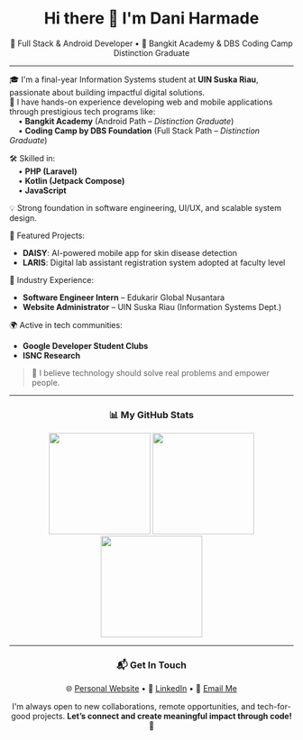 <h1 align="center">Hi there 👋 I'm Dani Harmade</h1>

<p align="center">
🚀 Full Stack & Android Developer • 🏅 Bangkit Academy & DBS Coding Camp Distinction Graduate
</p>

---

🎓 I'm a final-year Information Systems student at **UIN Suska Riau**, passionate about building impactful digital solutions.  
🌟 I have hands-on experience developing web and mobile applications through prestigious tech programs like:  
&nbsp;&nbsp;&nbsp;&nbsp;• **Bangkit Academy** (Android Path – *Distinction Graduate*)  
&nbsp;&nbsp;&nbsp;&nbsp;• **Coding Camp by DBS Foundation** (Full Stack Path – *Distinction Graduate*)  

🛠️ Skilled in:  
&nbsp;&nbsp;&nbsp;&nbsp;• **PHP (Laravel)**  
&nbsp;&nbsp;&nbsp;&nbsp;• **Kotlin (Jetpack Compose)**  
&nbsp;&nbsp;&nbsp;&nbsp;• **JavaScript**  

💡 Strong foundation in software engineering, UI/UX, and scalable system design.  

📱 Featured Projects:  
- **DAISY**: AI-powered mobile app for skin disease detection  
- **LARIS**: Digital lab assistant registration system adopted at faculty level  

🏢 Industry Experience:  
- **Software Engineer Intern** – Edukarir Global Nusantara  
- **Website Administrator** – UIN Suska Riau (Information Systems Dept.)  

🌍 Active in tech communities:  
- **Google Developer Student Clubs**  
- **ISNC Research**  

> 💬 I believe technology should solve real problems and empower people.

---

<h3 align="center">📊 My GitHub Stats</h3>

<p align="center">
  <img height="180px" src="https://github-readme-stats-eight-theta.vercel.app/api?username=daniharmade&show_icons=true&hide_border=true&theme=tokyonight&bg_color=00000000&include_all_commits=true&count_private=true"/>
  <img height="180px" src="https://github-readme-stats.vercel.app/api/top-langs/?username=daniharmade&layout=compact&hide_border=true&theme=tokyonight&bg_color=00000000&langs_count=6&hide=jupyter%20notebook,tex,css&exclude_repo=Pacman-AI"/>
  <img height="180px" src="https://github-readme-streak-stats.herokuapp.com?user=daniharmade&theme=tokyonight&hide_border=true&background=00000000"/>
</p>

---

<h3 align="center">📬 Get In Touch</h3>

<p align="center">
  🌐 <a href="https://daniharmade.vercel.app" target="_blank">Personal Website</a> • 
  💼 <a href="https://www.linkedin.com/in/daniharmade/" target="_blank">LinkedIn</a> • 
  📧 <a href="mailto:daniharmade@gmail.com">Email Me</a>
</p>

<p align="center">
I'm always open to new collaborations, remote opportunities, and tech-for-good projects.  
<strong>Let’s connect and create meaningful impact through code! 🚀</strong>
</p>

